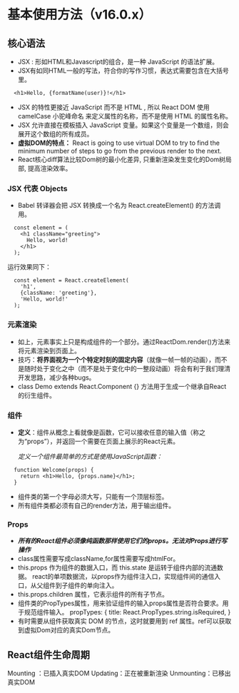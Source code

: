 # 基本使用方法（v16.0.x）
## 核心语法
* JSX : 形如HTML和Javascript的组合，是一种 JavaScript 的语法扩展。
* JSX有如同HTML一般的写法，符合你的写作习惯，表达式需要包含在大括号里。 
```
  <h1>Hello, {formatName(user)}!</h1>
```
* JSX 的特性更接近 JavaScript 而不是 HTML , 所以 React DOM 使用 camelCase 小驼峰命名 来定义属性的名称，而不是使用 HTML 的属性名称。
* JSX 允许直接在模板插入 JavaScript 变量。如果这个变量是一个数组，则会展开这个数组的所有成员。
* **虚拟DOM的特点：** 
  React is going to use virtual DOM to try to find the minimum number of steps to go from the previous render to the next. 
* React核心diff算法比较Dom树的最小化差异, 只重新渲染发生变化的Dom树局部, 提高渲染效率。
### JSX 代表 Objects
* Babel 转译器会把 JSX 转换成一个名为 React.createElement() 的方法调用。
```
  const element = (
    <h1 className="greeting">
      Hello, world!
    </h1>
  );
```
  运行效果同下：
```
  const element = React.createElement(
    'h1',
    {className: 'greeting'},
    'Hello, world!' 
  );
```
### 元素渲染
* 如上，元素事实上只是构成组件的一个部分。通过ReactDom.render()方法来将元素渲染到页面上。
* 技巧：**将界面视为一个个特定时刻的固定内容**（就像一帧一帧的动画），而不是随时处于变化之中（而不是处于变化中的一整段动画）将会有利于我们理清开发思路，减少各种bugs。
* class Demo extends React.Component {} 方法用于生成一个继承自React的衍生组件。
### 组件
* **定义**：组件从概念上看就像是函数，它可以接收任意的输入值（称之为“props”），并返回一个需要在页面上展示的React元素。 

  *定义一个组件最简单的方式是使用JavaScript函数：*
```
  function Welcome(props) {
    return <h1>Hello, {props.name}</h1>;
  }
```
* 组件类的第一个字母必须大写，只能有一个顶层标签。
* 所有组件类都必须有自己的render方法，用于输出组件。
### Props
* ***所有的React组件必须像纯函数那样使用它们的props。无法对Props进行写操作***
* class属性需要写成className,for属性需要写成htmlFor。
* this.props 作为组件的数据入口，而 this.state 是运转于组件内部的流通数据。
  react的单项数据流，以props作为组件注入口，实现组件间的通信入口，从父组件到子组件的单向注入。
* this.props.children 属性，它表示组件的所有子节点。  
* 组件类的PropTypes属性，用来验证组件的输入props属性是否符合要求。用于规范组件输入。
 propTypes: {
    title: React.PropTypes.string.isRequired,
  }
* 有时需要从组件获取真实 DOM 的节点，这时就要用到 ref 属性。ref可以获取到虚拟Dom对应的真实Dom节点。

## React组件生命周期
Mounting ：已插入真实DOM
Updating：正在被重新渲染
Unmounting：已移出真实DOM	